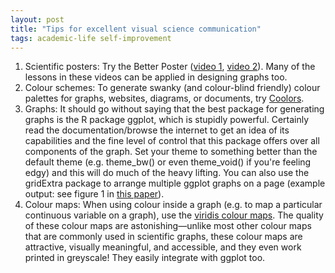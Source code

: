 ```yaml
---  
layout: post  
title: "Tips for excellent visual science communication"  
tags: academic-life self-improvement
---  
```


1. Scientific posters: Try the Better Poster ([video 1](https://www.youtube.com/watch?v=1RwJbhkCA58), [video 2](https://www.youtube.com/watch?v=SYk29tnxASs)). Many of the lessons in these videos can be applied in designing graphs too.  
2. Colour schemes: To generate swanky (and colour-blind friendly) colour palettes for graphs, websites, diagrams, or documents, try [Coolors](https://coolors.co/).  
3. Graphs: It should go without saying that the best package for generating graphs is the R package ggplot, which is stupidly powerful. Certainly read the documentation/browse the internet to get an idea of its capabilities and the fine level of control that this package offers over all components of the graph. Set your theme to something better than the default theme (e.g. theme_bw() or even theme_void() if you're feeling edgy) and this will do much of the heavy lifting. You can also use the gridExtra package to arrange multiple ggplot graphs on a page (example output: see figure 1 in [this paper](https://www.publish.csiro.au/sr/pdf/SR23168)).    
4. Colour maps: When using colour inside a graph (e.g. to map a particular continuous variable on a graph), use the [viridis colour maps](https://cran.r-project.org/web/packages/viridis/vignettes/intro-to-viridis.html). The quality of these colour maps are astonishing—unlike most other colour maps that are commonly used in scientific graphs, these colour maps are attractive, visually meaningful, and accessible, and they even work printed in greyscale! They easily integrate with ggplot too.  

